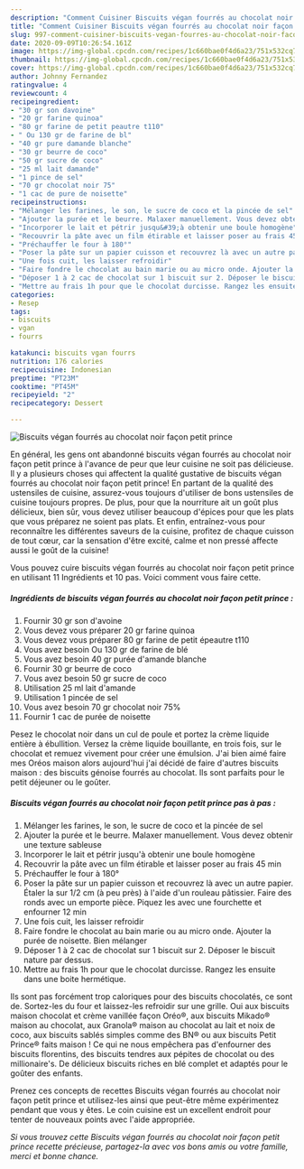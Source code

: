```yaml
---
description: "Comment Cuisiner Biscuits végan fourrés au chocolat noir façon petit prince"
title: "Comment Cuisiner Biscuits végan fourrés au chocolat noir façon petit prince"
slug: 997-comment-cuisiner-biscuits-vegan-fourres-au-chocolat-noir-facon-petit-prince
date: 2020-09-09T10:26:54.161Z
image: https://img-global.cpcdn.com/recipes/1c660bae0f4d6a23/751x532cq70/biscuits-vegan-fourres-au-chocolat-noir-facon-petit-prince-photo-principale-de-la-recette.jpg
thumbnail: https://img-global.cpcdn.com/recipes/1c660bae0f4d6a23/751x532cq70/biscuits-vegan-fourres-au-chocolat-noir-facon-petit-prince-photo-principale-de-la-recette.jpg
cover: https://img-global.cpcdn.com/recipes/1c660bae0f4d6a23/751x532cq70/biscuits-vegan-fourres-au-chocolat-noir-facon-petit-prince-photo-principale-de-la-recette.jpg
author: Johnny Fernandez
ratingvalue: 4
reviewcount: 4
recipeingredient:
- "30 gr son davoine"
- "20 gr farine quinoa"
- "80 gr farine de petit peautre t110"
- " Ou 130 gr de farine de bl"
- "40 gr pure damande blanche"
- "30 gr beurre de coco"
- "50 gr sucre de coco"
- "25 ml lait damande"
- "1 pince de sel"
- "70 gr chocolat noir 75"
- "1 cac de pure de noisette"
recipeinstructions:
- "Mélanger les farines, le son, le sucre de coco et la pincée de sel"
- "Ajouter la purée et le beurre. Malaxer manuellement. Vous devez obtenir une texture sableuse"
- "Incorporer le lait et pétrir jusqu&#39;à obtenir une boule homogène"
- "Recouvrir la pâte avec un film étirable et laisser poser au frais 45 min"
- "Préchauffer le four à 180°"
- "Poser la pâte sur un papier cuisson et recouvrez là avec un autre papier. Étaler la sur 1/2 cm (à peu près) à l&#39;aide d&#39;un rouleau pâtissier. Faire des ronds avec un emporte pièce. Piquez les avec une fourchette et enfourner 12 min"
- "Une fois cuit, les laisser refroidir"
- "Faire fondre le chocolat au bain marie ou au micro onde. Ajouter la purée de noisette. Bien mélanger"
- "Déposer 1 à 2 cac de chocolat sur 1 biscuit sur 2. Déposer le biscuit nature par dessus."
- "Mettre au frais 1h pour que le chocolat durcisse. Rangez les ensuite dans une boite hermétique."
categories:
- Resep
tags:
- biscuits
- vgan
- fourrs

katakunci: biscuits vgan fourrs 
nutrition: 176 calories
recipecuisine: Indonesian
preptime: "PT23M"
cooktime: "PT45M"
recipeyield: "2"
recipecategory: Dessert

---
```



![Biscuits végan fourrés au chocolat noir façon petit prince](https://img-global.cpcdn.com/recipes/1c660bae0f4d6a23/751x532cq70/biscuits-vegan-fourres-au-chocolat-noir-facon-petit-prince-photo-principale-de-la-recette.jpg)

En général, les gens ont abandonné biscuits végan fourrés au chocolat noir façon petit prince à l'avance de peur que leur cuisine ne soit pas délicieuse. Il y a plusieurs choses qui affectent la qualité gustative de biscuits végan fourrés au chocolat noir façon petit prince! En partant de la qualité des ustensiles de cuisine, assurez-vous toujours d'utiliser de bons ustensiles de cuisine toujours propres. De plus, pour que la nourriture ait un goût plus délicieux, bien sûr, vous devez utiliser beaucoup d'épices pour que les plats que vous préparez ne soient pas plats. Et enfin, entraînez-vous pour reconnaître les différentes saveurs de la cuisine, profitez de chaque cuisson de tout cœur, car la sensation d'être excité, calme et non pressé affecte aussi le goût de la cuisine!

<!--inarticleads1-->

Vous pouvez cuire biscuits végan fourrés au chocolat noir façon petit prince en utilisant 11 Ingrédients et 10 pas. Voici comment vous faire cette.

##### Ingrédients de biscuits végan fourrés au chocolat noir façon petit prince :

1. Fournir 30 gr son d&#39;avoine
1. Vous devez vous préparer 20 gr farine quinoa
1. Vous devez vous préparer 80 gr farine de petit épeautre t110
1. Vous avez besoin  Ou 130 gr de farine de blé
1. Vous avez besoin 40 gr purée d&#39;amande blanche
1. Fournir 30 gr beurre de coco
1. Vous avez besoin 50 gr sucre de coco
1. Utilisation 25 ml lait d&#39;amande
1. Utilisation 1 pincée de sel
1. Vous avez besoin 70 gr chocolat noir 75%
1. Fournir 1 cac de purée de noisette


Pesez le chocolat noir dans un cul de poule et portez la crème liquide entière à ébullition. Versez la crème liquide bouillante, en trois fois, sur le chocolat et remuez vivement pour créer une émulsion. J&#39;ai bien aimé faire mes Oréos maison alors aujourd&#39;hui j&#39;ai décidé de faire d&#39;autres biscuits maison : des biscuits génoise fourrés au chocolat. Ils sont parfaits pour le petit déjeuner ou le goûter. 

<!--inarticleads2-->

##### Biscuits végan fourrés au chocolat noir façon petit prince pas à pas :

1. Mélanger les farines, le son, le sucre de coco et la pincée de sel
1. Ajouter la purée et le beurre. Malaxer manuellement. Vous devez obtenir une texture sableuse
1. Incorporer le lait et pétrir jusqu&#39;à obtenir une boule homogène
1. Recouvrir la pâte avec un film étirable et laisser poser au frais 45 min
1. Préchauffer le four à 180°
1. Poser la pâte sur un papier cuisson et recouvrez là avec un autre papier. Étaler la sur 1/2 cm (à peu près) à l&#39;aide d&#39;un rouleau pâtissier. Faire des ronds avec un emporte pièce. Piquez les avec une fourchette et enfourner 12 min
1. Une fois cuit, les laisser refroidir
1. Faire fondre le chocolat au bain marie ou au micro onde. Ajouter la purée de noisette. Bien mélanger
1. Déposer 1 à 2 cac de chocolat sur 1 biscuit sur 2. Déposer le biscuit nature par dessus.
1. Mettre au frais 1h pour que le chocolat durcisse. Rangez les ensuite dans une boite hermétique.


Ils sont pas forcément trop caloriques pour des biscuits chocolatés, ce sont de. Sortez-les du four et laissez-les refroidir sur une grille. Oui aux biscuits maison chocolat et crème vanillée façon Oréo®, aux biscuits Mikado® maison au chocolat, aux Granola® maison au chocolat au lait et noix de coco, aux biscuits sablés simples comme des BN® ou aux biscuits Petit Prince® faits maison ! Ce qui ne nous empêchera pas d&#39;enfourner des biscuits florentins, des biscuits tendres aux pépites de chocolat ou des millionaire&#39;s. De délicieux biscuits riches en blé complet et adaptés pour le goûter des enfants. 

<!--inarticleads1-->

<p>
Prenez ces concepts de recettes Biscuits végan fourrés au chocolat noir façon petit prince et utilisez-les ainsi que peut-être même expérimentez pendant que vous y êtes. Le coin cuisine est un excellent endroit pour tenter de nouveaux points avec l'aide appropriée.
</p>

<p>
<i>Si vous trouvez cette Biscuits végan fourrés au chocolat noir façon petit prince recette précieuse, partagez-la avec vos bons amis ou votre famille, merci et bonne chance.</i>
</p>

